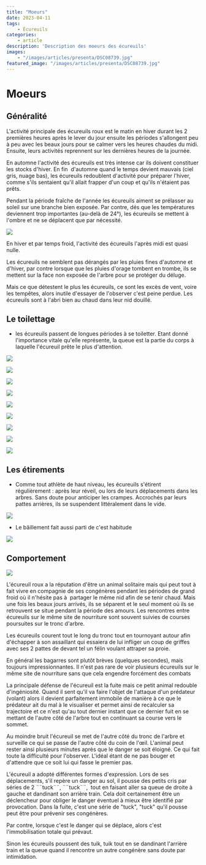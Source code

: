 ```yaml
---
title: "Moeurs"
date: 2023-04-11
tags: 
    - Écureuils
categories:
    - article
description: 'Description des moeurs des écureuils'
images:
    - "/images/articles/presenta/DSC08739.jpg"
featured_image: "/images/articles/presenta/DSC08739.jpg"
---
```


# Moeurs

## Généralité

L'activité principale des écureuils roux est le matin en hiver durant les 2 premières heures après le lever du jour ensuite les périodes s'allongent peu à peu avec les beaux jours pour se calmer vers les heures chaudes du midi. Ensuite, leurs activités reprennent sur les dernières heures de la journée.

En automne l'activité des écureuils est très intense car ils doivent constituer les stocks d'hiver. En fin  d'automne quand le temps devient mauvais (ciel gris, nuage bas), les écureuils redoublent d'activité pour préparer l'hiver, comme s'ils sentaient qu'il allait frapper d'un coup et qu'ils n'étaient pas prêts.



Pendant la période fraîche de l'année les écureuils aiment se prélasser au soleil sur une branche bien exposée. Par contre, dés que les températures deviennent trop importantes (au-delà de 24°), les écureuils se mettent à l'ombre et ne se déplacent que par nécessité. 

![](/images/articles/sommeil%20ecureuil/DSC09395.jpg) 

En hiver et par temps froid, l'activité des écureuils l'après midi est quasi nulle. 

Les écureuils ne semblent pas dérangés par les pluies fines d'automne et d'hiver, par contre lorsque que les pluies d'orage tombent en trombe, ils se mettent sur la face non exposée de l'arbre pour se protéger du déluge. 

Mais ce que détestent le plus les écureuils, ce sont les excès de vent, voire les tempêtes, alors inutile d'essayer de l'observer c'est peine perdue. Les écureuils sont à l'abri bien au chaud dans leur nid douillé. 


## Le toilettage 

- les écureuils passent de longues périodes à se toiletter. Etant donné l'importance vitale qu'elle représente, la queue est la partie du corps à laquelle l'écureuil prête le plus d'attention.

![](/images/articles/presenta/raw112.jpg) 

![](/images/articles/presenta/DSC08612.jpg) 

![](/images/articles/presenta/DSC08614.jpg) 

![](/images/articles/presenta/DSC08606.jpg) 

![](/images/articles/presenta/DSC08610.jpg) 

![](/images/articles/presenta/DSC08621.jpg) 

![](/images/articles/presenta/DSC08620.jpg) 

![](/images/articles/presenta/DSC02988.jpg) 

![](/images/articles/presenta/DSC02990.jpg) 


## Les étirements 

- Comme tout athlète de haut niveau, les écureuils s'étirent régulièrement : après leur réveil, ou lors de leurs déplacements dans les arbres. Sans doute pour anticiper les crampes. Accrochés par leurs pattes arrières, ils se suspendent littéralement dans le vide.

![](/images/articles/presenta/DSC08655.jpg) 

- Le bâillement fait aussi parti de c'est habitude

![](/images/articles/presenta/2009%2008%2009_0262+.jpg) 

## Comportement 

![](/images/articles/presenta/DSC06901.jpg) 

L'écureuil roux a la réputation d'être un animal solitaire mais qui peut tout à fait vivre en compagnie de ses congénères pendant les périodes de grand froid où il n'hésite pas à  partager le même nid afin de se tenir chaud. Mais une fois les beaux jours arrivés, ils se séparent et le seul moment où ils se retrouvent se situe pendant la période des amours. Les rencontres entre écureuils sur le même site de nourriture sont souvent suivies de courses poursuites sur le tronc d'arbre. 

Les écureuils courent tout le long du tronc tout en tournoyant autour afin d'échapper à son assaillant qui essaiera de lui infliger un coup de griffes avec ses 2 pattes de devant tel un félin voulant attraper sa proie. 



En général les bagarres sont plutôt brèves (quelques secondes), mais toujours impressionnantes. Il n'est pas rare de voir plusieurs écureuils sur le même site de nourriture sans que cela engendre forcément des combats

La principale défense de l'écureuil est la fuite mais ce petit animal redouble d'ingéniosité. Quand il sent qu'il va faire l'objet de l'attaque d'un prédateur (volant) alors il devient parfaitement immobile de manière à ce que le prédateur ait du mal à le visualiser et permet ainsi de recalculer sa trajectoire et ce n'est qu'au tout dernier instant que ce dernier fuit en se mettant de l'autre côté de l'arbre tout en continuant sa course vers le sommet. 

Au moindre bruit l'écureuil se met de l'autre côté du tronc de l'arbre et surveille ce qui se passe de l'autre côté du coin de l'œil. L'animal peut rester ainsi plusieurs minutes après que le danger se soit éloigné. Ce qui fait toute la difficulté pour l'observer. L'idéal étant de ne pas bouger et d'attendre que ce soit lui qui fasse le premier pas. 


L'écureuil a adopté différentes formes d'expression. Lors de ses déplacements, s'il repère un danger au sol, il pousse des petits cris par séries de 2 ¨¨tuck¨¨, ¨¨tuck¨¨,  tout en faisant aller sa queue de droite à gauche et dandinant son arrière train. Cela doit certainement être un déclencheur pour obliger le danger éventuel à mieux être identifié par provocation. Dans la fuite, c'est une série de "tuck", "tuck" qu'il pousse peut être pour prévenir ses congénères. 

Par contre, lorsque c'est le danger qui se déplace, alors c'est l'immobilisation totale qui prévaut. 

Sinon les écureuils poussent des tuik, tuik tout en se dandinant l'arrière train et la queue quand il rencontre un autre congénère sans doute par intimidation.